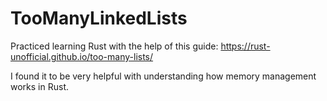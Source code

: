 # TooManyLinkedLists

Practiced learning Rust with the help of this guide: https://rust-unofficial.github.io/too-many-lists/

I found it to be very helpful with understanding how memory management works in Rust. 
